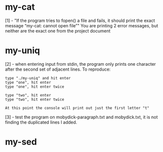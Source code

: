 # my-cat
[1] - "If the program tries to fopen() a file and fails, it should print the exact message “my-cat: cannot open file”"
		You are printing 2 error messages, but neither are the exact one from the project document

# my-uniq
[2] - when entering input from stdin, the program only prints one character after the second set of adjacent lines.
To reproduce:
```
type "./my-uniq" and hit enter
type "one", hit enter
type "one", hit enter twice

type "two", hit enter
type "two", hit enter twice

At this point the console will print out just the first letter "t"
```

[3] - test the program on mobydick-paragraph.txt and mobydick.txt, it is not finding the duplicated lines I added.

# my-sed
